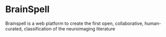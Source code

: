 BrainSpell
==========

Brainspell is a web platform to create the first open, collaborative, human-curated, classification of the neuroimaging literature
